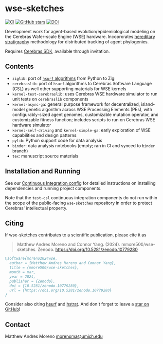 # wse-sketches

[![CI](https://github.com/mmore500/wse-sketches/actions/workflows/ci.yaml/badge.svg)](https://github.com/mmore500/wse-sketches/actions/workflows/ci.yaml)
[![GitHub stars](https://img.shields.io/github/stars/mmore500/wse-sketches.svg?style=flat-square&logo=github&label=Stars&logoColor=white)](https://github.com/mmore500/wse-sketches)
[![DOI](https://zenodo.org/badge/650194447.svg)](https://zenodo.org/doi/10.5281/zenodo.10779280)

Development work for agent-based evolution/epidemiological modeling on the Cerebras Wafer-scale Engine (WSE) hardware.
Incoprorates [hereditary stratigraphy](https://github.com/mmore500/hstrat) methodology for distributed tracking of agent phylogenies.

Requires [Cerebras SDK](https://www.cerebras.net/developers/sdk-request/), available through invitation.

## Contents

- `ziglib`: port of [`hsurf` algorithms](https://github.com/mmore500/hstrat-surface-concept/) from Python to Zig
- `cerebraslib`: port of `hsurf` algorithms to Cerebras Software Language (CSL) as well other supporting materials for WSE kernels
- `kernel-test-cerebraslib`: uses Cerebras WSE hardware simulator to run unit tests on `cerebraslib` components
- `kernel-async-ga`: general purpose framework for decentralized, island-model genetic algorithm across WSE Processing Elements (PEs), with configurably-sized agent genomes, customizable mutation operator, and customizable fitness function; includes scripts to run on Cerebras WSE hardware simulator
- `kernel-self-driving` and `kernel-simple-ga`: early exploration of WSE capabilities and design patterns
- `pylib`: Python support code for data analysis
- `binder`: data analysis notebooks (empty; ran in CI and synced to `binder` branch)
- `tex`: manuscript source materials

## Installation and Running

See our [Continuous Integration config](https://github.com/mmore500/wse-sketches-mirror/blob/master/.github/workflows/ci.yaml) for detailed instructions on installing dependencies and running project components.

Note that the `test-csl` continuous integration components do not run within the scope of the public-facing `wse-sketches` repository in order to protect Cerebras' intellectual property.

## Citing

If wse-sketches contributes to a scientific publication, please cite it as

> Matthew Andres Moreno and Connor Yang. (2024). mmore500/wse-sketches. Zenodo. https://doi.org/10.5281/zenodo.10779280

```bibtex
@software{moreno2024wse,
  author = {Matthew Andres Moreno and Connor Yang},
  title = {mmore500/wse-sketches},
  month = mar,
  year = 2024,
  publisher = {Zenodo},
  doi = {10.5281/zenodo.10779280},
  url = {https://doi.org/10.5281/zenodo.10779280}
}
```

Consider also citing [hsurf](https://github.com/mmore500/hstrat-surface-concept/blob/master/README.md#citing) and [hstrat](https://hstrat.readthedocs.io/en/stable/citing.html).
And don't forget to leave a [star on GitHub](https://github.com/mmore500/pecking/stargazers)!

## Contact

Matthew Andres Moreno
<morenoma@umich.edu>
